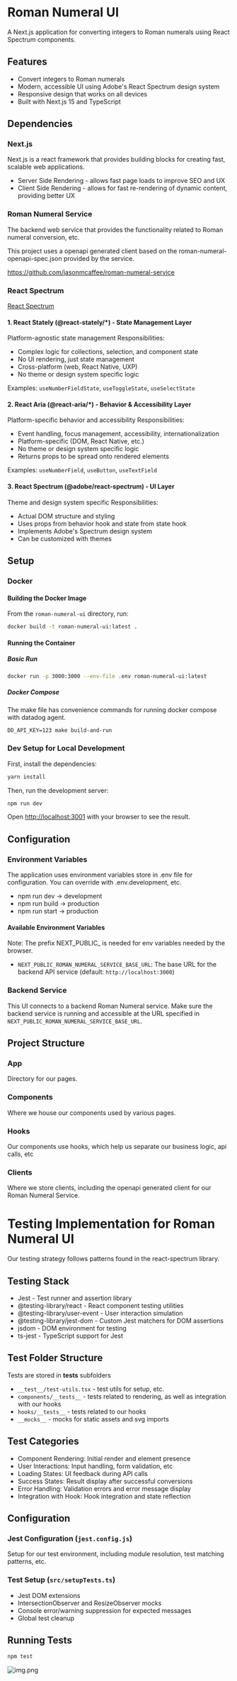 # Roman Numeral UI

A Next.js application for converting integers to Roman numerals using React Spectrum components.


## Features

- Convert integers to Roman numerals
- Modern, accessible UI using Adobe's React Spectrum design system
- Responsive design that works on all devices
- Built with Next.js 15 and TypeScript

## Dependencies 

### Next.js
Next.js is a react framework that provides building blocks for creating fast, scalable web applications.
- Server Side Rendering - allows fast page loads to improve SEO and UX
- Client Side Rendering - allows for fast re-rendering of dynamic content, providing better UX

### Roman Numeral Service
The backend web service that provides the functionality related to Roman numeral conversion, etc.

This project uses a openapi generated client based on the roman-numeral-openapi-spec.json provided by the service.

https://github.com/jasonmcaffee/roman-numeral-service

### React Spectrum
[React Spectrum](https://react-spectrum.adobe.com/)
#### 1. React Stately (@react-stately/*) - State Management Layer
Platform-agnostic state management
Responsibilities:
- Complex logic for collections, selection, and component state
- No UI rendering, just state management
- Cross-platform (web, React Native, UXP)
- No theme or design system specific logic

Examples: `useNumberFieldState`, `useToggleState`, `useSelectState`

#### 2. React Aria (@react-aria/*) - Behavior & Accessibility Layer
Platform-specific behavior and accessibility
Responsibilities:
- Event handling, focus management, accessibility, internationalization
- Platform-specific (DOM, React Native, etc.)
- No theme or design system specific logic
- Returns props to be spread onto rendered elements

Examples: `useNumberField`, `useButton`, `useTextField`

#### 3. React Spectrum (@adobe/react-spectrum) - UI Layer
Theme and design system specific
Responsibilities:
- Actual DOM structure and styling
- Uses props from behavior hook and state from state hook
- Implements Adobe's Spectrum design system
- Can be customized with themes

## Setup

### Docker
#### Building the Docker Image

From the `roman-numeral-ui` directory, run:

```bash
docker build -t roman-numeral-ui:latest .
```

#### Running the Container

##### Basic Run
```bash
docker run -p 3000:3000 --env-file .env roman-numeral-ui:latest
```

##### Docker Compose
The make file has convenience commands for running docker compose with datadog agent.

```shell
DD_API_KEY=123 make build-and-run
```

### Dev Setup for Local Development

First, install the dependencies:

```bash
yarn install
```

Then, run the development server:

```bash
npm run dev
```

Open [http://localhost:3001](http://localhost:3001) with your browser to see the result.

## Configuration

### Environment Variables

The application uses environment variables store in .env file for configuration.  You can override with .env.development, etc.

- npm run dev → development
- npm run build → production
- npm run start → production

#### Available Environment Variables
Note: The prefix NEXT_PUBLIC_ is needed for env variables needed by the browser.

- `NEXT_PUBLIC_ROMAN_NUMERAL_SERVICE_BASE_URL`: The base URL for the backend API service (default: `http://localhost:3000`)

### Backend Service

This UI connects to a backend Roman Numeral service. Make sure the backend service is running and accessible at the URL specified in `NEXT_PUBLIC_ROMAN_NUMERAL_SERVICE_BASE_URL`.


## Project Structure

### App
Directory for our pages.

### Components
Where we house our components used by various pages.

### Hooks
Our components use hooks, which help us separate our business logic, api calls, etc 

### Clients
Where we store clients, including the openapi generated client for our Roman Numeral Service.

# Testing Implementation for Roman Numeral UI
Our testing strategy follows patterns found in the react-spectrum library.

## Testing Stack

- Jest - Test runner and assertion library
- @testing-library/react - React component testing utilities
- @testing-library/user-event - User interaction simulation
- @testing-library/jest-dom - Custom Jest matchers for DOM assertions
- jsdom - DOM environment for testing
- ts-jest - TypeScript support for Jest

## Test Folder Structure
Tests are stored in __tests__ subfolders

- `__test__/test-utils.tsx` -  test utils for setup, etc.
- `components/__tests__` - tests related to rendering, as well as integration with our hooks
- `hooks/__tests__` - tests related to our hooks
- `__mocks__` - mocks for static assets and svg imports

## Test Categories
- Component Rendering: Initial render and element presence
- User Interactions: Input handling, form validation, etc
- Loading States: UI feedback during API calls
- Success States: Result display after successful conversions
- Error Handling: Validation errors and error message display
- Integration with Hook: Hook integration and state reflection

## Configuration
### Jest Configuration (`jest.config.js`)
Setup for our test environment, including module resolution, test matching patterns, etc.

### Test Setup (`src/setupTests.ts`)

- Jest DOM extensions
- IntersectionObserver and ResizeObserver mocks
- Console error/warning suppression for expected messages
- Global test cleanup

## Running Tests
```bash
npm test
```
![img.png](img.png)



